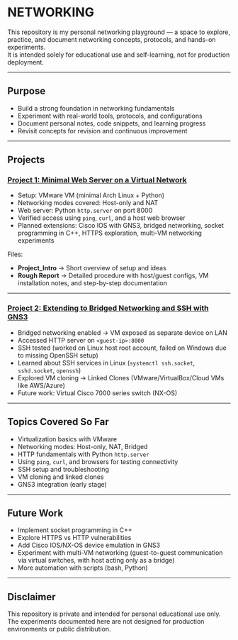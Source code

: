 # NETWORKING  

This repository is my personal networking playground — a space to explore, practice, and document networking concepts, protocols, and hands-on experiments.  
It is intended solely for educational use and self-learning, not for production deployment.  

---

## Purpose
- Build a strong foundation in networking fundamentals  
- Experiment with real-world tools, protocols, and configurations  
- Document personal notes, code snippets, and learning progress  
- Revisit concepts for revision and continuous improvement  

---

## Projects  

### [Project 1: Minimal Web Server on a Virtual Network](./Project1)  
- Setup: VMware VM (minimal Arch Linux + Python)  
- Networking modes covered: Host-only and NAT  
- Web server: Python `http.server` on port 8000  
- Verified access using `ping`, `curl`, and a host web browser  
- Planned extensions: Cisco IOS with GNS3, bridged networking, socket programming in C++, HTTPS exploration, multi-VM networking experiments  

Files:  
- **Project_Intro** → Short overview of setup and ideas  
- **Rough Report** → Detailed procedure with host/guest configs, VM installation notes, and step-by-step documentation  

---

### [Project 2: Extending to Bridged Networking and SSH with GNS3](./Project2)  
- Bridged networking enabled → VM exposed as separate device on LAN  
- Accessed HTTP server on `<guest-ip>:8000`  
- SSH tested (worked on Linux host root account, failed on Windows due to missing OpenSSH setup)  
- Learned about SSH services in Linux (`systemctl ssh.socket`, `sshd.socket`, `openssh`)  
- Explored VM cloning → Linked Clones (VMware/VirtualBox/Cloud VMs like AWS/Azure)  
- Future work: Virtual Cisco 7000 series switch (NX-OS)  

---

## Topics Covered So Far
- Virtualization basics with VMware  
- Networking modes: Host-only, NAT, Bridged  
- HTTP fundamentals with Python `http.server`  
- Using `ping`, `curl`, and browsers for testing connectivity  
- SSH setup and troubleshooting  
- VM cloning and linked clones  
- GNS3 integration (early stage)  

---

## Future Work
- Implement socket programming in C++  
- Explore HTTPS vs HTTP vulnerabilities  
- Add Cisco IOS/NX-OS device emulation in GNS3  
- Experiment with multi-VM networking (guest-to-guest communication via virtual switches, with host acting only as a bridge)  
- More automation with scripts (bash, Python)  

---

## Disclaimer  
This repository is private and intended for personal educational use only.  
The experiments documented here are not designed for production environments or public distribution.  
